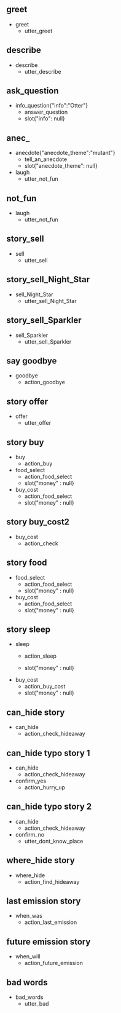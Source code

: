 ## greet
* greet
  - utter_greet

## describe
* describe
  - utter_describe

## ask_question
* info_question{"info":"Otter"}
  - answer_question
  - slot{"info": null}

## anec_
* anecdote{"anecdote_theme":"mutant"}
  - tell_an_anecdote
  - slot{"anecdote_theme": null}
* laugh
  - utter_not_fun
  
## not_fun
* laugh
  - utter_not_fun

## story_sell
* sell
  - utter_sell

## story_sell_Night_Star
* sell_Night_Star
  - utter_sell_Night_Star

## story_sell_Sparkler
* sell_Sparkler
  - utter_sell_Sparkler

## say goodbye
* goodbye
  - action_goodbye

## story offer
* offer
  - utter_offer

## story buy
* buy
  - action_buy
* food_select
  - action_food_select
  - slot{"money" : null}
* buy_cost
  - action_food_select
  - slot{"money" : null}

## story buy_cost2
* buy_cost
  - action_check

## story food
* food_select
  - action_food_select
  - slot{"money" : null}
* buy_cost
  - action_food_select
  - slot{"money" : null}
  
## story sleep
* sleep
  - action_sleep

  - slot{"money" : null}
* buy_cost
  - action_buy_cost
  - slot{"money" : null}

## can_hide story
* can_hide
  - action_check_hideaway

## can_hide typo story 1
* can_hide
  - action_check_hideaway
* confirm_yes
  - action_hurry_up

## can_hide typo story 2
* can_hide
  - action_check_hideaway
* confirm_no
  - utter_dont_know_place

## where_hide story
* where_hide
  - action_find_hideaway

## last emission story
* when_was
  - action_last_emission

## future emission story
* when_will
  - action_future_emission

## bad words
* bad_words
  - utter_bad
